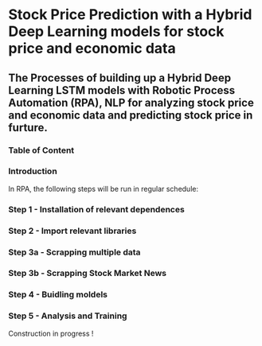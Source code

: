 # Stock Price Prediction with a Hybrid Deep Learning models for stock price and economic data
## The Processes of building up a Hybrid Deep Learning LSTM models with Robotic Process Automation (RPA), NLP for analyzing stock price and economic data and predicting stock price in furture.

### Table of Content

### Introduction
In RPA, the following steps will be run in regular schedule:

### Step 1 - Installation of relevant dependences

### Step 2 - Import relevant libraries

### Step 3a - Scrapping multiple data

### Step 3b - Scrapping Stock Market News

### Step 4 - Buidling moldels 

### Step 5 - Analysis and Training

Construction in progress !
